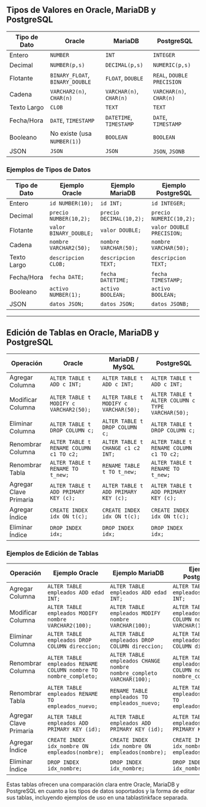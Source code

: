 ## Tipos de Valores en Oracle, MariaDB y PostgreSQL

| Tipo de Dato  | Oracle        | MariaDB       | PostgreSQL    |
|--------------|--------------|--------------|--------------|
| Entero      | `NUMBER`     | `INT` | `INTEGER` |
| Decimal     | `NUMBER(p,s)` | `DECIMAL(p,s)` | `NUMERIC(p,s)` |
| Flotante    | `BINARY_FLOAT`, `BINARY_DOUBLE` | `FLOAT`, `DOUBLE` | `REAL`, `DOUBLE PRECISION` |
| Cadena      | `VARCHAR2(n)`, `CHAR(n)` | `VARCHAR(n)`, `CHAR(n)` | `VARCHAR(n)`, `CHAR(n)` |
| Texto Largo | `CLOB`       | `TEXT` | `TEXT` |
| Fecha/Hora  | `DATE`, `TIMESTAMP` | `DATETIME`, `TIMESTAMP` | `DATE`, `TIMESTAMP` |
| Booleano    | No existe (usa `NUMBER(1)`) | `BOOLEAN` | `BOOLEAN` |
| JSON        | `JSON`       | `JSON` | `JSON`, `JSONB` |

### Ejemplos de Tipos de Datos

| Tipo de Dato  | Ejemplo Oracle | Ejemplo MariaDB | Ejemplo PostgreSQL |
|--------------|---------------|----------------|----------------|
| Entero      | `id NUMBER(10);` | `id INT;` | `id INTEGER;` |
| Decimal     | `precio NUMBER(10,2);` | `precio DECIMAL(10,2);` | `precio NUMERIC(10,2);` |
| Flotante    | `valor BINARY_DOUBLE;` | `valor DOUBLE;` | `valor DOUBLE PRECISION;` |
| Cadena      | `nombre VARCHAR2(50);` | `nombre VARCHAR(50);` | `nombre VARCHAR(50);` |
| Texto Largo | `descripcion CLOB;` | `descripcion TEXT;` | `descripcion TEXT;` |
| Fecha/Hora  | `fecha DATE;` | `fecha DATETIME;` | `fecha TIMESTAMP;` |
| Booleano    | `activo NUMBER(1);` | `activo BOOLEAN;` | `activo BOOLEAN;` |
| JSON        | `datos JSON;` | `datos JSON;` | `datos JSONB;` |

---

## Edición de Tablas en Oracle, MariaDB y PostgreSQL

| Operación           | Oracle                      | MariaDB / MySQL             | PostgreSQL                  |
|---------------------|---------------------------|----------------------------|-----------------------------|
| Agregar Columna    | `ALTER TABLE t ADD c INT;` | `ALTER TABLE t ADD c INT;` | `ALTER TABLE t ADD c INT;` |
| Modificar Columna  | `ALTER TABLE t MODIFY c VARCHAR2(50);` | `ALTER TABLE t MODIFY c VARCHAR(50);` | `ALTER TABLE t ALTER COLUMN c TYPE VARCHAR(50);` |
| Eliminar Columna   | `ALTER TABLE t DROP COLUMN c;` | `ALTER TABLE t DROP COLUMN c;` | `ALTER TABLE t DROP COLUMN c;` |
| Renombrar Columna  | `ALTER TABLE t RENAME COLUMN c1 TO c2;` | `ALTER TABLE t CHANGE c1 c2 INT;` | `ALTER TABLE t RENAME COLUMN c1 TO c2;` |
| Renombrar Tabla    | `ALTER TABLE t RENAME TO t_new;` | `RENAME TABLE t TO t_new;` | `ALTER TABLE t RENAME TO t_new;` |
| Agregar Clave Primaria | `ALTER TABLE t ADD PRIMARY KEY (c);` | `ALTER TABLE t ADD PRIMARY KEY (c);` | `ALTER TABLE t ADD PRIMARY KEY (c);` |
| Agregar Índice     | `CREATE INDEX idx ON t(c);` | `CREATE INDEX idx ON t(c);` | `CREATE INDEX idx ON t(c);` |
| Eliminar Índice    | `DROP INDEX idx;` | `DROP INDEX idx;` | `DROP INDEX idx;` |

### Ejemplos de Edición de Tablas

| Operación           | Ejemplo Oracle | Ejemplo MariaDB | Ejemplo PostgreSQL |
|---------------------|---------------|----------------|----------------|
| Agregar Columna    | `ALTER TABLE empleados ADD edad INT;` | `ALTER TABLE empleados ADD edad INT;` | `ALTER TABLE empleados ADD edad INT;` |
| Modificar Columna  | `ALTER TABLE empleados MODIFY nombre VARCHAR2(100);` | `ALTER TABLE empleados MODIFY nombre VARCHAR(100);` | `ALTER TABLE empleados ALTER COLUMN nombre TYPE VARCHAR(100);` |
| Eliminar Columna   | `ALTER TABLE empleados DROP COLUMN direccion;` | `ALTER TABLE empleados DROP COLUMN direccion;` | `ALTER TABLE empleados DROP COLUMN direccion;` |
| Renombrar Columna  | `ALTER TABLE empleados RENAME COLUMN nombre TO nombre_completo;` | `ALTER TABLE empleados CHANGE nombre nombre_completo VARCHAR(100);` | `ALTER TABLE empleados RENAME COLUMN nombre TO nombre_completo;` |
| Renombrar Tabla    | `ALTER TABLE empleados RENAME TO empleados_nuevo;` | `RENAME TABLE empleados TO empleados_nuevo;` | `ALTER TABLE empleados RENAME TO empleados_nuevo;` |
| Agregar Clave Primaria | `ALTER TABLE empleados ADD PRIMARY KEY (id);` | `ALTER TABLE empleados ADD PRIMARY KEY (id);` | `ALTER TABLE empleados ADD PRIMARY KEY (id);` |
| Agregar Índice     | `CREATE INDEX idx_nombre ON empleados(nombre);` | `CREATE INDEX idx_nombre ON empleados(nombre);` | `CREATE INDEX idx_nombre ON empleados(nombre);` |
| Eliminar Índice    | `DROP INDEX idx_nombre;` | `DROP INDEX idx_nombre;` | `DROP INDEX idx_nombre;` |

Estas tablas ofrecen una comparación clara entre Oracle, MariaDB y PostgreSQL en cuanto a los tipos de datos soportados y la forma de editar sus tablas, incluyendo ejemplos de uso en una tablastinkface separada.

